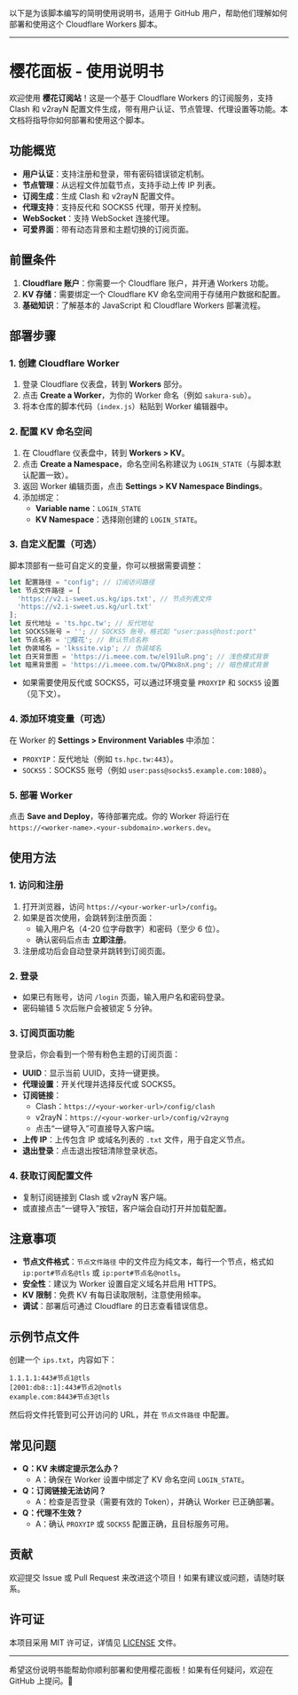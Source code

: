 以下是为该脚本编写的简明使用说明书，适用于 GitHub 用户，帮助他们理解如何部署和使用这个 Cloudflare Workers 脚本。

---

# 樱花面板 - 使用说明书

欢迎使用 **樱花订阅站**！这是一个基于 Cloudflare Workers 的订阅服务，支持 Clash 和 v2rayN 配置文件生成，带有用户认证、节点管理、代理设置等功能。本文档将指导你如何部署和使用这个脚本。

## 功能概览
- **用户认证**：支持注册和登录，带有密码错误锁定机制。
- **节点管理**：从远程文件加载节点，支持手动上传 IP 列表。
- **订阅生成**：生成 Clash 和 v2rayN 配置文件。
- **代理支持**：支持反代和 SOCKS5 代理，带开关控制。
- **WebSocket**：支持 WebSocket 连接代理。
- **可爱界面**：带有动态背景和主题切换的订阅页面。

## 前置条件
1. **Cloudflare 账户**：你需要一个 Cloudflare 账户，并开通 Workers 功能。
2. **KV 存储**：需要绑定一个 Cloudflare KV 命名空间用于存储用户数据和配置。
3. **基础知识**：了解基本的 JavaScript 和 Cloudflare Workers 部署流程。

## 部署步骤

### 1. 创建 Cloudflare Worker
1. 登录 Cloudflare 仪表盘，转到 **Workers** 部分。
2. 点击 **Create a Worker**，为你的 Worker 命名（例如 `sakura-sub`）。
3. 将本仓库的脚本代码（`index.js`）粘贴到 Worker 编辑器中。

### 2. 配置 KV 命名空间
1. 在 Cloudflare 仪表盘中，转到 **Workers > KV**。
2. 点击 **Create a Namespace**，命名空间名称建议为 `LOGIN_STATE`（与脚本默认配置一致）。
3. 返回 Worker 编辑页面，点击 **Settings > KV Namespace Bindings**。
4. 添加绑定：
   - **Variable name**：`LOGIN_STATE`
   - **KV Namespace**：选择刚创建的 `LOGIN_STATE`。

### 3. 自定义配置（可选）
脚本顶部有一些可自定义的变量，你可以根据需要调整：
```javascript
let 配置路径 = "config"; // 订阅访问路径
let 节点文件路径 = [
  'https://v2.i-sweet.us.kg/ips.txt', // 节点列表文件
  'https://v2.i-sweet.us.kg/url.txt'
];
let 反代地址 = 'ts.hpc.tw'; // 反代地址
let SOCKS5账号 = ''; // SOCKS5 账号，格式如 "user:pass@host:port"
let 节点名称 = '🌸樱花'; // 默认节点名称
let 伪装域名 = 'lkssite.vip'; // 伪装域名
let 白天背景图 = 'https://i.meee.com.tw/el91luR.png'; // 浅色模式背景
let 暗黑背景图 = 'https://i.meee.com.tw/QPWx8nX.png'; // 暗色模式背景
```
- 如果需要使用反代或 SOCKS5，可以通过环境变量 `PROXYIP` 和 `SOCKS5` 设置（见下文）。

### 4. 添加环境变量（可选）
在 Worker 的 **Settings > Environment Variables** 中添加：
- `PROXYIP`：反代地址（例如 `ts.hpc.tw:443`）。
- `SOCKS5`：SOCKS5 账号（例如 `user:pass@socks5.example.com:1080`）。

### 5. 部署 Worker
点击 **Save and Deploy**，等待部署完成。你的 Worker 将运行在 `https://<worker-name>.<your-subdomain>.workers.dev`。

## 使用方法

### 1. 访问和注册
1. 打开浏览器，访问 `https://<your-worker-url>/config`。
2. 如果是首次使用，会跳转到注册页面：
   - 输入用户名（4-20 位字母数字）和密码（至少 6 位）。
   - 确认密码后点击 **立即注册**。
3. 注册成功后会自动登录并跳转到订阅页面。

### 2. 登录
- 如果已有账号，访问 `/login` 页面，输入用户名和密码登录。
- 密码输错 5 次后账户会被锁定 5 分钟。

### 3. 订阅页面功能
登录后，你会看到一个带有粉色主题的订阅页面：
- **UUID**：显示当前 UUID，支持一键更换。
- **代理设置**：开关代理并选择反代或 SOCKS5。
- **订阅链接**：
  - Clash：`https://<your-worker-url>/config/clash`
  - v2rayN：`https://<your-worker-url>/config/v2rayng`
  - 点击“一键导入”可直接导入客户端。
- **上传 IP**：上传包含 IP 或域名列表的 `.txt` 文件，用于自定义节点。
- **退出登录**：点击退出按钮清除登录状态。

### 4. 获取订阅配置文件
- 复制订阅链接到 Clash 或 v2rayN 客户端。
- 或直接点击“一键导入”按钮，客户端会自动打开并加载配置。

## 注意事项
- **节点文件格式**：`节点文件路径` 中的文件应为纯文本，每行一个节点，格式如 `ip:port#节点名@tls` 或 `ip:port#节点名@notls`。
- **安全性**：建议为 Worker 设置自定义域名并启用 HTTPS。
- **KV 限制**：免费 KV 有每日读取限制，注意使用频率。
- **调试**：部署后可通过 Cloudflare 的日志查看错误信息。

## 示例节点文件
创建一个 `ips.txt`，内容如下：
```
1.1.1.1:443#节点1@tls
[2001:db8::1]:443#节点2@notls
example.com:8443#节点3@tls
```
然后将文件托管到可公开访问的 URL，并在 `节点文件路径` 中配置。

## 常见问题
- **Q：KV 未绑定提示怎么办？**
  - A：确保在 Worker 设置中绑定了 KV 命名空间 `LOGIN_STATE`。
- **Q：订阅链接无法访问？**
  - A：检查是否登录（需要有效的 Token），并确认 Worker 已正确部署。
- **Q：代理不生效？**
  - A：确认 `PROXYIP` 或 `SOCKS5` 配置正确，且目标服务可用。

## 贡献
欢迎提交 Issue 或 Pull Request 来改进这个项目！如果有建议或问题，请随时联系。

## 许可证
本项目采用 MIT 许可证，详情见 [LICENSE](LICENSE) 文件。

---

希望这份说明书能帮助你顺利部署和使用樱花面板！如果有任何疑问，欢迎在 GitHub 上提问。🌸